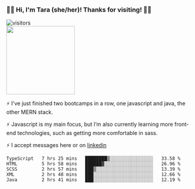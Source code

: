 ### 👋🏾 Hi, I'm Tara (she/her)! Thanks for visiting! 👋🏾
![visitors](https://visitor-badge.glitch.me/badge?page_id=qualmless)
<BR>
<img height="180em" src="https://github-readme-stats.vercel.app/api?username=qualmless&show_icons=true&hide_border=true&&count_private=true&include_all_commits=true" />

⚡️ I've just finished two bootcamps in a row, one javascript and java, the other MERN stack. 

⚡️ Javascript is my main focus, but I’m also currently learning more front-end technologies, such as getting more comfortable in sass. 

⚡️ I accept messages here or on <a href="https://www.linkedin.com/in/tarajdunmore/">linkedin</a>

<!--START_SECTION:waka-->
```text
TypeScript   7 hrs 25 mins   ████████▒░░░░░░░░░░░░░░░░   33.58 % 
HTML         5 hrs 58 mins   ██████▓░░░░░░░░░░░░░░░░░░   26.96 % 
SCSS         2 hrs 57 mins   ███▒░░░░░░░░░░░░░░░░░░░░░   13.39 % 
XML          2 hrs 48 mins   ███░░░░░░░░░░░░░░░░░░░░░░   12.66 % 
Java         2 hrs 41 mins   ███░░░░░░░░░░░░░░░░░░░░░░   12.19 % 
```
<!--END_SECTION:waka-->

<!--
**qualmless/qualmless** is a ✨ _special_ ✨ repository because its `README.md` (this file) appears on your GitHub profile.

Here are some ideas to get you started:
- 🔭 I’m currently working on ...
- 👯 I’m looking to collaborate on ...
- 🤔 I’m looking for help with ...
- 💬 Ask me about ...
- 📫 How to reach me: ...
- ⚡ Fun fact: ...
-->
